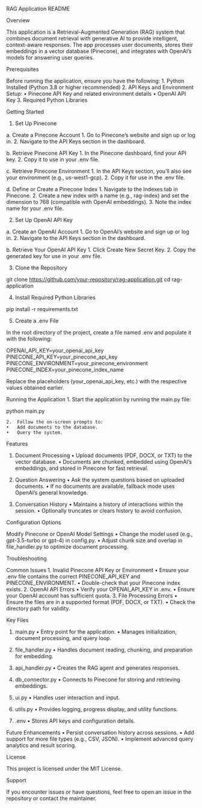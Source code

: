 RAG Application README

Overview

This application is a Retrieval-Augmented Generation (RAG) system that combines document retrieval with generative AI to provide intelligent, context-aware responses. The app processes user documents, stores their embeddings in a vector database (Pinecone), and integrates with OpenAI’s models for answering user queries.

Prerequisites

Before running the application, ensure you have the following:
	1.	Python Installed (Python 3.8 or higher recommended)
	2.	API Keys and Environment Setup:
	•	Pinecone API Key and related environment details
	•	OpenAI API Key
	3.	Required Python Libraries

Getting Started

1. Set Up Pinecone

a. Create a Pinecone Account
	1.	Go to Pinecone’s website and sign up or log in.
	2.	Navigate to the API Keys section in the dashboard.

b. Retrieve Pinecone API Key
	1.	In the Pinecone dashboard, find your API key.
	2.	Copy it to use in your .env file.

c. Retrieve Pinecone Environment
	1.	In the API Keys section, you’ll also see your environment (e.g., us-west1-gcp).
	2.	Copy it for use in the .env file.

d. Define or Create a Pinecone Index
	1.	Navigate to the Indexes tab in Pinecone.
	2.	Create a new index with a name (e.g., rag-index) and set the dimension to 768 (compatible with OpenAI embeddings).
	3.	Note the index name for your .env file.

2. Set Up OpenAI API Key

a. Create an OpenAI Account
	1.	Go to OpenAI’s website and sign up or log in.
	2.	Navigate to the API Keys section in the dashboard.

b. Retrieve Your OpenAI API Key
	1.	Click Create New Secret Key.
	2.	Copy the generated key for use in your .env file.

3. Clone the Repository

git clone https://github.com/your-repository/rag-application.git
cd rag-application

4. Install Required Python Libraries

pip install -r requirements.txt

5. Create a .env File

In the root directory of the project, create a file named .env and populate it with the following:

OPENAI_API_KEY=your_openai_api_key
PINECONE_API_KEY=your_pinecone_api_key
PINECONE_ENVIRONMENT=your_pinecone_environment
PINECONE_INDEX=your_pinecone_index_name

Replace the placeholders (your_openai_api_key, etc.) with the respective values obtained earlier.

Running the Application
	1.	Start the application by running the main.py file:

python main.py


	2.	Follow the on-screen prompts to:
	•	Add documents to the database.
	•	Query the system.

Features

1. Document Processing
	•	Upload documents (PDF, DOCX, or TXT) to the vector database.
	•	Documents are chunked, embedded using OpenAI’s embeddings, and stored in Pinecone for fast retrieval.

2. Question Answering
	•	Ask the system questions based on uploaded documents.
	•	If no documents are available, fallback mode uses OpenAI’s general knowledge.

3. Conversation History
	•	Maintains a history of interactions within the session.
	•	Optionally truncates or clears history to avoid confusion.

Configuration Options

Modify Pinecone or OpenAI Model Settings
	•	Change the model used (e.g., gpt-3.5-turbo or gpt-4) in config.py.
	•	Adjust chunk size and overlap in file_handler.py to optimize document processing.

Troubleshooting

Common Issues
	1.	Invalid Pinecone API Key or Environment
	•	Ensure your .env file contains the correct PINECONE_API_KEY and PINECONE_ENVIRONMENT.
	•	Double-check that your Pinecone index exists.
	2.	OpenAI API Errors
	•	Verify your OPENAI_API_KEY in .env.
	•	Ensure your OpenAI account has sufficient quota.
	3.	File Processing Errors
	•	Ensure the files are in a supported format (PDF, DOCX, or TXT).
	•	Check the directory path for validity.

Key Files

1. main.py
	•	Entry point for the application.
	•	Manages initialization, document processing, and query loop.

2. file_handler.py
	•	Handles document reading, chunking, and preparation for embedding.

3. api_handler.py
	•	Creates the RAG agent and generates responses.

4. db_connector.py
	•	Connects to Pinecone for storing and retrieving embeddings.

5. ui.py
	•	Handles user interaction and input.

6. utils.py
	•	Provides logging, progress display, and utility functions.

7. .env
	•	Stores API keys and configuration details.

Future Enhancements
	•	Persist conversation history across sessions.
	•	Add support for more file types (e.g., CSV, JSON).
	•	Implement advanced query analytics and result scoring.

License

This project is licensed under the MIT License.

Support

If you encounter issues or have questions, feel free to open an issue in the repository or contact the maintainer.